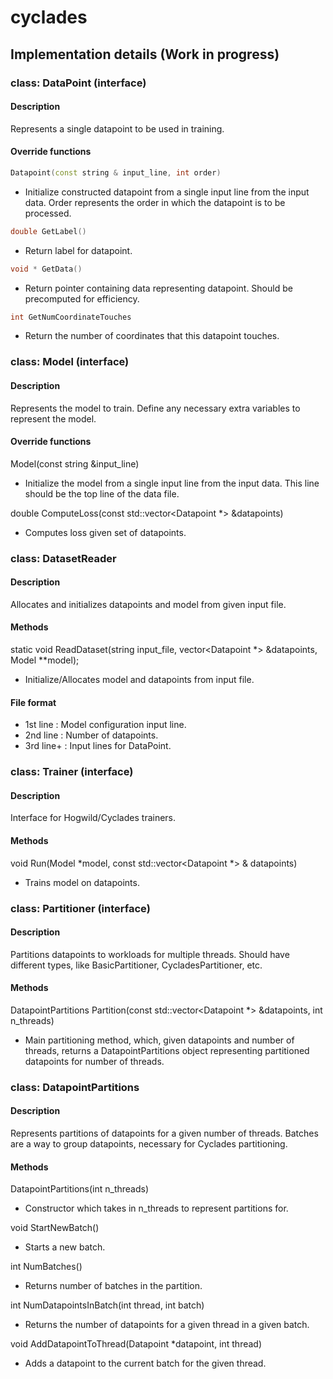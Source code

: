 # cyclades

## Implementation details (Work in progress)
### class: DataPoint (interface)
#### Description
Represents a single datapoint to be used in training.
#### Override functions
```c++
Datapoint(const string & input_line, int order)
```
- Initialize constructed datapoint from a single input line from the input data. Order represents
  the order in which the datapoint is to be processed.

```c++
double GetLabel()
```
- Return label for datapoint.

```c++
void * GetData()
```
- Return pointer containing data representing datapoint. Should be precomputed for efficiency.

```c++
int GetNumCoordinateTouches
```
- Return the number of coordinates that this datapoint touches.

### class: Model (interface)
#### Description
Represents the model to train. Define any necessary extra variables to represent the model.
#### Override functions
Model(const string &input_line)
- Initialize the model from a single input line from the input data. This line should be the top line of the data file.

double ComputeLoss(const std::vector<Datapoint *> &datapoints)
- Computes loss given set of datapoints.

### class: DatasetReader
#### Description
Allocates and initializes datapoints and model from given input file.
#### Methods
static void ReadDataset(string input_file, vector<Datapoint *> &datapoints, Model **model);
- Initialize/Allocates model and datapoints from input file.

#### File format
- 1st line : Model configuration input line.
- 2nd line : Number of datapoints.
- 3rd line+ : Input lines for DataPoint.

### class: Trainer (interface)
#### Description
Interface for Hogwild/Cyclades trainers.
#### Methods
void Run(Model *model, const std::vector<Datapoint *> & datapoints)
- Trains model on datapoints.

### class: Partitioner (interface)
#### Description
Partitions datapoints to workloads for multiple threads. Should have different types, like
BasicPartitioner, CycladesPartitioner, etc.
#### Methods
DatapointPartitions Partition(const std::vector<Datapoint *> &datapoints, int n_threads)
- Main partitioning method, which, given datapoints and number of threads,
  returns a DatapointPartitions object representing partitioned datapoints for number of threads.

### class: DatapointPartitions
#### Description
Represents partitions of datapoints for a given number of threads.
Batches are a way to group datapoints, necessary for Cyclades partitioning.
#### Methods
DatapointPartitions(int n_threads)
- Constructor which takes in n_threads to represent partitions for.

void StartNewBatch()
- Starts a new batch.

int NumBatches()
- Returns number of batches in the partition.

int NumDatapointsInBatch(int thread, int batch)
- Returns the number of datapoints for a given thread in a given batch.

void AddDatapointToThread(Datapoint *datapoint, int thread)
- Adds a datapoint to the current batch for the given thread.

